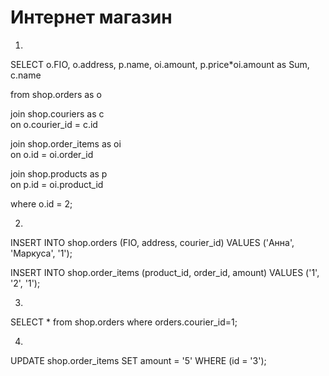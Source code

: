 # Интернет магазин
1.  
SELECT o.FIO, o.address, p.name, oi.amount, p.price*oi.amount as Sum, c.name   

from shop.orders as o  

join shop.couriers as c  
on o.courier_id = c.id  

join shop.order_items as oi  
on o.id = oi.order_id  

join shop.products as p  
on p.id = oi.product_id  

where o.id = 2; 

2.
INSERT INTO shop.orders (FIO, address, courier_id) VALUES ('Анна', 'Маркуса', '1');

INSERT INTO shop.order_items (product_id, order_id, amount) VALUES ('1', '2', '1');

3.
SELECT * from shop.orders where orders.courier_id=1;

4.
UPDATE shop.order_items
SET amount = '5'
WHERE (id = '3');


